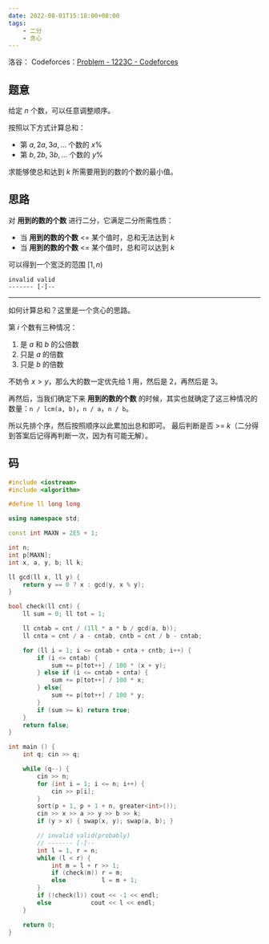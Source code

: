 ```yaml
---
date: 2022-08-01T15:18:00+08:00
tags:
    - 二分
    - 贪心
---
```


洛谷：
Codeforces：[Problem - 1223C - Codeforces](https://codeforces.com/problemset/problem/1223/C)

## 题意

给定 $n$ 个数，可以任意调整顺序。

按照以下方式计算总和：

- 第 $a, 2a, 3a, \dots$ 个数的 $x\%$
- 第 $b, 2b,\ 3b, \dots$ 个数的 $y\%$

求能够使总和达到 $k$ 所需要用到的数的个数的最小值。

## 思路

对 **用到的数的个数** 进行二分，它满足二分所需性质：

- 当 **用到的数的个数** <= 某个值时，总和无法达到 $k$
- 当 **用到的数的个数** <= 某个值时，总和可以达到 $k$

可以得到一个宽泛的范围 $[1, n)$

```
invalid valid
------- [-]--
```

---

如何计算总和？这里是一个贪心的思路。

第 $i$ 个数有三种情况：

1. 是 $a$ 和 $b$ 的公倍数
2. 只是 $a$ 的倍数
3. 只是 $b$ 的倍数

不妨令 $x > y$，那么大的数一定优先给 $1$ 用，然后是 $2$，再然后是 $3$。

再然后，当我们确定下来 **用到的数的个数** 的时候，其实也就确定了这三种情况的数量：`n / lcm(a, b)`，`n / a`，`n / b`。

所以先排个序，然后按照顺序以此累加出总和即可。
最后判断是否 >= $k$（二分得到答案后记得再判断一次，因为有可能无解）。

## 码

```cpp
#include <iostream>
#include <algorithm>

#define ll long long

using namespace std;

const int MAXN = 2E5 + 1;

int n;
int p[MAXN];
int x, a, y, b; ll k;

ll gcd(ll x, ll y) {
    return y == 0 ? x : gcd(y, x % y);
}

bool check(ll cnt) {
    ll sum = 0; ll tot = 1;

    ll cntab = cnt / (1ll * a * b / gcd(a, b));
    ll cnta = cnt / a - cntab, cntb = cnt / b - cntab;

    for (ll i = 1; i <= cntab + cnta + cntb; i++) {
        if (i <= cntab) {
            sum += p[tot++] / 100 * (x + y);
        } else if (i <= cntab + cnta) {
            sum += p[tot++] / 100 * x;
        } else{
            sum += p[tot++] / 100 * y;
        }
        if (sum >= k) return true;
    }
    return false;
}

int main () {
    int q; cin >> q;

    while (q--) {
        cin >> n;
        for (int i = 1; i <= n; i++) {
            cin >> p[i];
        }
        sort(p + 1, p + 1 + n, greater<int>());
        cin >> x >> a >> y >> b >> k;
        if (y > x) { swap(x, y); swap(a, b); }

        // invalid valid(probably)
        // ------- [-]--
        int l = 1, r = n;
        while (l < r) {
            int m = l + r >> 1;
            if (check(m)) r = m;
            else          l = m + 1;
        }
        if (!check(l)) cout << -1 << endl;
        else           cout << l << endl;
    }

    return 0;
}

```